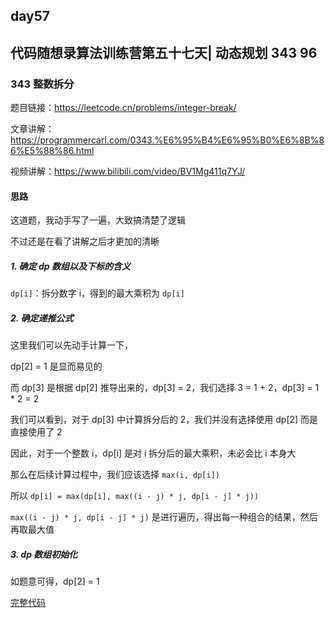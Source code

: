 ## day57

## 代码随想录算法训练营第五十七天| 动态规划 343 96

### 343 整数拆分

题目链接：https://leetcode.cn/problems/integer-break/

文章讲解：https://programmercarl.com/0343.%E6%95%B4%E6%95%B0%E6%8B%86%E5%88%86.html

视频讲解：https://www.bilibili.com/video/BV1Mg411q7YJ/

#### 思路
这道题，我动手写了一遍，大致搞清楚了逻辑

不过还是在看了讲解之后才更加的清晰

##### 1. 确定 dp 数组以及下标的含义

`dp[i]`：拆分数字 i，得到的最大乘积为 `dp[i]` 

##### 2. 确定递推公式

这里我们可以先动手计算一下，

dp[2] = 1 是显而易见的

而 dp[3] 是根据 dp[2] 推导出来的，dp[3] = 2，我们选择 3 = 1 + 2，dp[3] = 1 * 2 = 2

我们可以看到，对于 dp[3] 中计算拆分后的 2，我们并没有选择使用 dp[2] 而是直接使用了 2

因此，对于一个整数 i，dp[i] 是对 i 拆分后的最大乘积，未必会比 i 本身大

那么在后续计算过程中，我们应该选择 `max(i, dp[i])`

所以 `dp[i] = max(dp[i], max((i - j) * j, dp[i - j] * j))` 

`max((i - j) * j, dp[i - j] * j)` 是进行遍历，得出每一种组合的结果，然后再取最大值

##### 3. dp 数组初始化

如题意可得，dp[2] = 1

[完整代码](https://github.com/hd2yao/leetcode/tree/master/training/day57/0343_integer_break.go)
